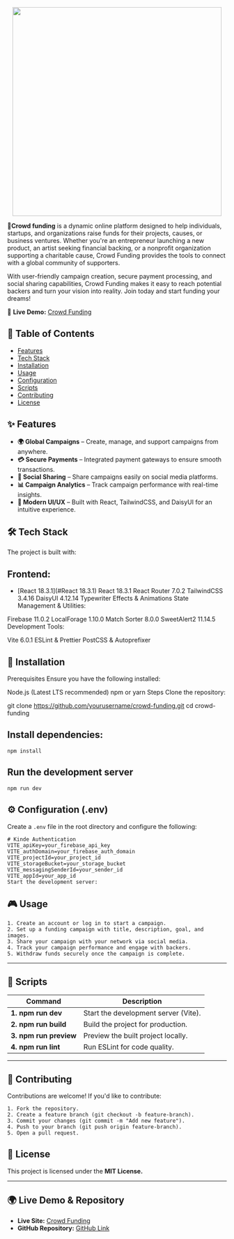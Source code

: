 
<div align="center">

 <a href="https://inspiring-cendol-2005b3.netlify.app/" target="_blank">
     <img height="480" src="https://i.ibb.co.com/pjvG73g6/Crowd-funding.png"  />
  </a>

</div>
<p>


</p>

**📢Crowd funding** is a dynamic online platform designed to help individuals, startups, and organizations raise funds for their projects, causes, or business ventures. Whether you're an entrepreneur launching a new 
 product, an artist seeking financial backing, or a nonprofit organization supporting a charitable cause, Crowd Funding provides the tools to connect with a global community of supporters.


<p>
 With user-friendly campaign creation, secure payment processing, and social sharing capabilities, Crowd Funding makes it easy to reach potential backers and turn your vision into reality. Join today and start 
 funding your dreams!
</p>


🚀 **Live Demo:** [Crowd Funding](https://inspiring-cendol-2005b3.netlify.app/)



## 📖 Table of Contents
- [Features](#features)
- [Tech Stack](#tech-stack)
- [Installation](#Installation)
- [Usage](#Usage)
- [Configuration](#Configuration)
- [Scripts](#Scripts)
- [Contributing](#Contributing)
- [License](#License)


## ✨ Features
- **🌍 Global Campaigns** – Create, manage, and support campaigns from anywhere.
- **💳 Secure Payments** – Integrated payment gateways to ensure smooth transactions.
- **📣 Social Sharing** – Share campaigns easily on social media platforms.
- **📊 Campaign Analytics** – Track campaign performance with real-time insights.
- **🎨 Modern UI/UX** – Built with React, TailwindCSS, and DaisyUI for an intuitive experience.
  
## 🛠 Tech Stack
The project is built with:

## Frontend:
- [React 18.3.1](#React 18.3.1)
React 18.3.1
React Router 7.0.2
TailwindCSS 3.4.16
DaisyUI 4.12.14
Typewriter Effects & Animations
State Management & Utilities:

Firebase 11.0.2
LocalForage 1.10.0
Match Sorter 8.0.0
SweetAlert2 11.14.5
Development Tools:

Vite 6.0.1
ESLint & Prettier
PostCSS & Autoprefixer

## 🚀 Installation
Prerequisites
Ensure you have the following installed:

Node.js (Latest LTS recommended)
npm or yarn
Steps
Clone the repository:


git clone https://github.com/yourusername/crowd-funding.git
cd crowd-funding

## Install dependencies:

```
npm install
```
## Run the development server
```
npm run dev
```
## ⚙️ Configuration (.env)


Create a `.env` file in the root directory and configure the following:

```env
# Kinde Authentication
VITE_apiKey=your_firebase_api_key
VITE_authDomain=your_firebase_auth_domain
VITE_projectId=your_project_id
VITE_storageBucket=your_storage_bucket
VITE_messagingSenderId=your_sender_id
VITE_appId=your_app_id
Start the development server:
```

## 🎮 Usage

```
1. Create an account or log in to start a campaign.
2. Set up a funding campaign with title, description, goal, and images.
3. Share your campaign with your network via social media.
4. Track your campaign performance and engage with backers.
5. Withdraw funds securely once the campaign is complete.
```
---

## 📜 Scripts

|**Command**              | 	**Description**                    |
|------------------------ | ------------------------------------|
|**1. npm run dev**       | Start the development server (Vite).|
|**2. npm run build**     | Build the project for production.   |
|**3. npm run preview**   |	Preview the built project locally.  |
|**4. npm run lint**      |	Run ESLint for code quality.        |

---

## 🤝 Contributing
Contributions are welcome! If you'd like to contribute:

```
1. Fork the repository.
2. Create a feature branch (git checkout -b feature-branch).
3. Commit your changes (git commit -m "Add new feature").
4. Push to your branch (git push origin feature-branch).
5. Open a pull request.
```

## 📄 License
This project is licensed under the **MIT License.**

---

## 🌍 Live Demo & Repository

- **Live Site:** [Crowd Funding](https://inspiring-cendol-2005b3.netlify.app/)
- **GitHub Repository:** [GitHub Link](https://github.com/MdFoysal2024/assignment-10-client-side)




